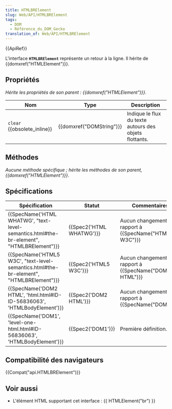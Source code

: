 ```yaml
---
title: HTMLBRElement
slug: Web/API/HTMLBRElement
tags:
  - DOM
  - Référence_du_DOM_Gecko
translation_of: Web/API/HTMLBRElement
---
```

{{ApiRef}}

L'interface **`HTMLBRElement`** représente un retour à la ligne. Il hérite de {{domxref("HTMLElement")}}.

## Propriétés

_Hérite les propriétés de son parent : {{domxref("HTMLElement")}}._

| Nom                              | Type                             | Description                                            |
| -------------------------------- | -------------------------------- | ------------------------------------------------------ |
| `clear` {{obsolete_inline}} | {{domxref("DOMString")}} | Indique le flux du texte autours des objets flottants. |

## Méthodes

_Aucune méthode spécifique ;_ _hérite les méthodes de son parent, {{domxref("HTMLElement")}}_.

## Spécifications

| Spécification                                                                                                        | Statut                           | Commentaires                                                    |
| -------------------------------------------------------------------------------------------------------------------- | -------------------------------- | --------------------------------------------------------------- |
| {{SpecName('HTML WHATWG', "text-level-semantics.html#the-br-element", "HTMLBRElement")}} | {{Spec2('HTML WHATWG')}} | Aucun changement par rapport à {{SpecName("HTML5 W3C")}} |
| {{SpecName('HTML5 W3C', "text-level-semantics.html#the-br-element", "HTMLBRElement")}} | {{Spec2('HTML5 W3C')}}     | Aucun changement par rapport à {{SpecName("DOM2 HTML")}} |
| {{SpecName('DOM2 HTML', 'html.html#ID-ID-56836063', 'HTMLBodyElement')}}                     | {{Spec2('DOM2 HTML')}}     | Aucun changement par rapport à {{SpecName("DOM1")}}.    |
| {{SpecName('DOM1', 'level-one-html.html#ID-56836063', 'HTMLBodyElement')}}                 | {{Spec2('DOM1')}}         | Première définition.                                            |

## Compatibilité des navigateurs

{{Compat("api.HTMLBRElement")}}

## Voir aussi

- L'élément HTML supportant cet interface : {{ HTMLElement("br") }}
